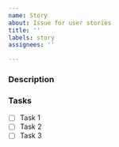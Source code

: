 ```yaml
---
name: Story
about: Issue for user stories
title: ''
labels: story
assignees: ''

---
```


### Description

### Tasks

- [ ] Task 1
- [ ] Task 2
- [ ] Task 3
